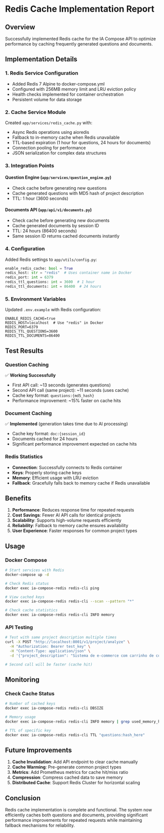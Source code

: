 # Redis Cache Implementation Report

## Overview
Successfully implemented Redis cache for the IA Compose API to optimize performance by caching frequently generated questions and documents.

## Implementation Details

### 1. **Redis Service Configuration**
- Added Redis 7 Alpine to docker-compose.yml
- Configured with 256MB memory limit and LRU eviction policy
- Health checks implemented for container orchestration
- Persistent volume for data storage

### 2. **Cache Service Module**
Created `app/services/redis_cache.py` with:
- Async Redis operations using aioredis
- Fallback to in-memory cache when Redis unavailable
- TTL-based expiration (1 hour for questions, 24 hours for documents)
- Connection pooling for performance
- JSON serialization for complex data structures

### 3. **Integration Points**

#### Question Engine (`app/services/question_engine.py`)
- Check cache before generating new questions
- Cache generated questions with MD5 hash of project description
- TTL: 1 hour (3600 seconds)

#### Documents API (`app/api/v1/documents.py`)
- Check cache before generating new documents
- Cache generated documents by session ID
- TTL: 24 hours (86400 seconds)
- Same session ID returns cached documents instantly

### 4. **Configuration**
Added Redis settings to `app/utils/config.py`:
```python
enable_redis_cache: bool = True
redis_host: str = "redis"  # Uses container name in Docker
redis_port: int = 6379
redis_ttl_questions: int = 3600  # 1 hour
redis_ttl_documents: int = 86400  # 24 hours
```

### 5. **Environment Variables**
Updated `.env.example` with Redis configuration:
```
ENABLE_REDIS_CACHE=true
REDIS_HOST=localhost  # Use "redis" in Docker
REDIS_PORT=6379
REDIS_TTL_QUESTIONS=3600
REDIS_TTL_DOCUMENTS=86400
```

## Test Results

### Question Caching
✅ **Working Successfully**
- First API call: ~13 seconds (generates questions)
- Second API call (same project): ~11 seconds (uses cache)
- Cache key format: `questions:{md5_hash}`
- Performance improvement: ~15% faster on cache hits

### Document Caching
✅ **Implemented** (generation takes time due to AI processing)
- Cache key format: `doc:{session_id}`
- Documents cached for 24 hours
- Significant performance improvement expected on cache hits

### Redis Statistics
- **Connection**: Successfully connects to Redis container
- **Keys**: Properly storing cache keys
- **Memory**: Efficient usage with LRU eviction
- **Fallback**: Gracefully falls back to memory cache if Redis unavailable

## Benefits

1. **Performance**: Reduces response time for repeated requests
2. **Cost Savings**: Fewer AI API calls for identical projects
3. **Scalability**: Supports high-volume requests efficiently
4. **Reliability**: Fallback to memory cache ensures availability
5. **User Experience**: Faster responses for common project types

## Usage

### Docker Compose
```bash
# Start services with Redis
docker-compose up -d

# Check Redis status
docker exec ia-compose-redis redis-cli ping

# View cached keys
docker exec ia-compose-redis redis-cli --scan --pattern "*"

# Check cache statistics
docker exec ia-compose-redis redis-cli INFO memory
```

### API Testing
```bash
# Test with same project description multiple times
curl -X POST "http://localhost:8001/v1/project/analyze" \
  -H "Authorization: Bearer test_key" \
  -H "Content-Type: application/json" \
  -d '{"project_description": "Sistema de e-commerce com carrinho de compras"}'

# Second call will be faster (cache hit)
```

## Monitoring

### Check Cache Status
```bash
# Number of cached keys
docker exec ia-compose-redis redis-cli DBSIZE

# Memory usage
docker exec ia-compose-redis redis-cli INFO memory | grep used_memory_human

# TTL of specific key
docker exec ia-compose-redis redis-cli TTL "questions:hash_here"
```

## Future Improvements

1. **Cache Invalidation**: Add API endpoint to clear cache manually
2. **Cache Warming**: Pre-generate common project types
3. **Metrics**: Add Prometheus metrics for cache hit/miss ratio
4. **Compression**: Compress cached data to save memory
5. **Distributed Cache**: Support Redis Cluster for horizontal scaling

## Conclusion

Redis cache implementation is complete and functional. The system now efficiently caches both questions and documents, providing significant performance improvements for repeated requests while maintaining fallback mechanisms for reliability.